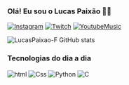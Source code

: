 ### Olá! Eu sou o Lucas Paixão 🦈🦈

[![Instagram](https://img.shields.io/badge/Instagram-E4405F?style=for-the-badge&logo=instagram&logoColor=white)](https://www.instagram.com/lukas_f12/)
[![Twitch](https://img.shields.io/badge/Twitch-9146FF?style=for-the-badge&logo=twitch&logoColor=white)](https://www.twitch.tv/bidas9)
[![YoutubeMusic](https://img.shields.io/badge/YouTube_Music-FF0000?style=for-the-badge&logo=youtube-music&logoColor=white)](https://music.youtube.com/playlist?list=PLx_-Xbr5Hj85_2q5EWidYdED0DiO-qqSS&si=TK5cGqqLEHoe19RH)

![LucasPaixao-F GitHub stats](https://github-readme-stats.vercel.app/api?username=LucasPaixao-F&show_icons=true&theme=tokyonight)

### Tecnologias do dia a dia

<div style="display: inline_block">
  <img align ="center" alt="html" src="https://img.shields.io/badge/HTML-239120?style=for-the-badge&logo=html5&logoColor=white" />
  <img align ="center" alt="Css" src="https://img.shields.io/badge/CSS-239120?&style=for-the-badge&logo=css3&logoColor=white" />
  <img align ="center" alt="Python" src="https://img.shields.io/badge/Python-14354C?style=for-the-badge&logo=python&logoColor=white" />
  <img align ="center" alt="C" src="https://img.shields.io/badge/C-00599C?style=for-the-badge&logo=c&logoColor=white" />
</div>
